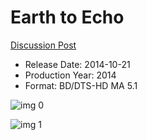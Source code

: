 # Earth to Echo

[Discussion Post](https://www.avsforum.com/threads/bass-eq-for-filtered-movies.2995212/post-58306964)

* Release Date: 2014-10-21
* Production Year: 2014
* Format: BD/DTS-HD MA 5.1

![img 0](https://i.imgur.com/b2ZL72F.jpg)

![img 1](https://i.imgur.com/c48y86R.png)


